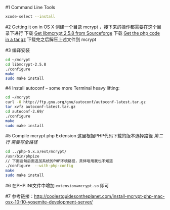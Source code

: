 #1 Command Line Tools
```bash
xcode-select --install
```

#2 Getting it on in OS X
创建一个目录 mcrypt ，接下来的操作都需要在这个目录下进行
下载 [Get libmcrypt 2.5.8 from Sourceforge](http://sourceforge.net/projects/mcrypt/files/Libmcrypt/2.5.8/libmcrypt-2.5.8.tar.gz/download)
下载 [Get the php code in a tar.gz](http://php.net/downloads.php)
下载完之后解压上述文件到 mcrypt

#3 编译安装
```bash
cd ~/mcrypt 
cd libmcrypt-2.5.8 
./configure
make
sudo make install
```

#4 Install autoconf – some more Terminal heavy lifting:
```bash
cd ~/mcrypt
curl -O http://ftp.gnu.org/gnu/autoconf/autoconf-latest.tar.gz
tar xvfz autoconf-latest.tar.gz
cd autoconf-2.69/
./configure
make
sudo make install
```

#5 Compile mcrypt php Extension 
这里根据PHP代码下载的版本选择路径
*第二行 需要写全路径*
```bash
cd ../php-5.x.x/ext/mcrypt/
/usr/bin/phpize 
// 下面这句后面追加系统的PHP环境路径，具体啥用我也不知道
./configure  --with-php-config
make
sudo make install 
```
#6 在PHP.INI文件中增加 ```extension=mcrypt.so``` 即可

#7 参考链接：http://coolestguidesontheplanet.com/install-mcrypt-php-mac-osx-10-10-yosemite-development-server/
